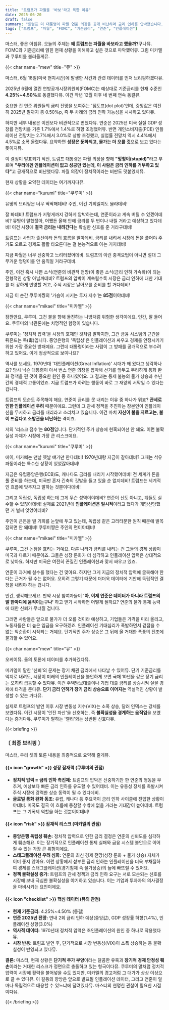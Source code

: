 ```yaml
---
title: "트럼프가 파월을 '바보'라고 욕한 이유"
date: 2025-06-20
draft: false
summary: "트럼프 미 대통령이 파월 연준 의장을 공개 비난하며 금리 인하를 압박했습니다. 단기적인 시장 부양에 대한 기대감과 중앙은행의 독립성 훼손이라는 거대한 리스크가 충돌하는 현 상황을 뮤, 쿠루미, 미카엘이 각자의 시선으로 날카롭게 분석합니다."
tags: ["트럼프", "파월", "FOMC", "기준금리", "연준", "인플레이션"]
---
```


<p>마스터, 좋은 아침뮤. 오늘의 주제는 <strong>왜 트럼프는 파월을 바보라고 했을까?</strong>구나뮤. FOMC와 기준금리에 얽힌 현재 상황을 이해하고 싶은 것으로 파악했어뮤. 그럼 미카엘과 쿠루미를 불러올게뮤.</p>

{{< char name="mew" title="뮤" >}}
<p>마스터, 6월 18일(미국 현지시간)에 발생한 사건과 관련 데이터를 먼저 브리핑하겠다뮤.</p>
<p>2025년 6월에 열린 연방공개시장위원회(FOMC)는 예상대로 기준금리를 현재 수준인 <strong>4.25%~4.50%</strong>로 동결했다뮤. 이건 작년 12월 이후 네 번째 연속 동결뮤.</p>
<p>중요한 건 연준 위원들의 금리 전망을 보여주는 '점도표(dot plot)'인데, 중앙값은 여전히 2025년 말까지 총 0.50%p, 즉 두 차례의 금리 인하 가능성을 시사하고 있다뮤.</p>
<p>하지만 세부 내용은 이전보다 비관적으로 변했다뮤. 연준은 2025년 미국 실질 GDP 성장률 전망치를 기존 1.7%에서 1.4%로 하향 조정했어뮤. 반면 개인소비지출(PCE) 인플레이션 전망치는 2.7%에서 3.0%로 상향 조정했고, 실업률 전망치 역시 4.4%에서 4.5%로 소폭 올렸다뮤. 요약하면 <strong>성장은 둔화되고, 물가는 더 오를 것</strong>으로 보고 있다는 뜻이지뮤.</p>
<p>이 결정이 발표되기 직전, 트럼프 대통령은 파월 의장을 향해 <strong>"멍청이(stupid)"</strong>라고 부르며 <strong>"우리에겐 인플레이션이 없고 성공만 있는데, 이 사람은 금리 인하를 거부하고 있다"</strong>고 공개적으로 비난했다뮤. 파월 의장이 정치적이라는 비판도 덧붙였지뮤.</p>
<p>현재 상황을 요약한 데이터는 여기까지다뮤.</p>

{{< char name="kurumi" title="쿠루미" >}}
<p>뮤땅의 브리핑은 너무 딱딱해데비! 주인, 이건 기회일지도 몰라데비!</p>
<p>잘 봐데비! 트럼프가 저렇게까지 강하게 압박하는데, 연준이라고 계속 버틸 수 있겠어데비? 뮤땅이 말했잖아, 어쨌든 올해 안에 금리를 두 번이나 내릴 거라고 예상하고 있다데비! 이건 시장에 <strong>결국 금리는 내려간다</strong>는 확실한 신호를 준 거라구데비!</p>
<p>트럼프는 사업가 출신이라 돈의 흐름을 알아데비. 금리를 내려서 시장에 돈을 풀어야 주가도 오르고 경제도 활활 타오른다는 걸 본능적으로 아는 거지데비!</p>
<p>지금 파월은 너무 신중하고 느려터졌어데비. 트럼프의 이런 충격요법이 아니면 절대 그 무거운 엉덩이를 안 움직일 거라구데비.</p>
<p>주인, 이건 혹시 나쁜 소식(연준의 비관적 전망)이 좋은 소식(금리 인하 가속화)이 되는 전형적인 상황 아닐까데비? 트럼프의 압박이 계속될수록 시장은 금리 인하에 대한 기대를 더 강하게 반영할 거고, 주식 시장은 날아오를 준비를 할 거다데비!</p>
<p>지금 이 순간 쿠루미쨩의 '가슴이 시키는 투자 지수'는 <strong>85점</strong>이야데비!</p>

{{< char name="mikael" title="미카엘" >}}
<p>잠깐만요, 쿠루미. 그건 불을 향해 돌진하는 나방처럼 위험한 생각이에요. 인간, 잘 들어요. 쿠루미의 낙관론에는 치명적인 함정이 있습니다.</p>
<p>쿠루미는 '정치적 압력'을 시장의 호재인 것처럼 말하지만, 그건 금융 시스템의 근간을 뒤흔드는 독(毒)입니다. 중앙은행의 '독립성'은 인플레이션과 싸우고 경제를 안정시키기 위한 가장 중요한 방패예요. 그런데 대통령이라는 사람이 그 방패를 공개적으로 부수려 하고 있어요. 이게 정상적으로 보이나요?</p>
<p>역사를 보세요. 1970년대 '대인플레이션(Great Inflation)' 시대가 왜 왔다고 생각하나요? 당시 닉슨 대통령이 아서 번스 연준 의장을 압박해 선거를 앞두고 무리하게 통화 완화 정책을 편 것이 중요한 원인 중 하나였어요. 그 결과는 통제 불능의 물가 상승과 수년간의 경제적 고통이었죠. 지금 트럼프가 하려는 행동이 바로 그 재앙의 서막일 수 있다는 겁니다.</p>
<p>트럼프의 모순도 주목해야 해요. 연준이 금리를 못 내리는 이유 중 하나가 뭐죠? <strong>관세로 인한 인플레이션 우려</strong> 때문이에요. 그런데 그 관세 정책을 추진하는 장본인이 인플레이션을 무시하고 금리를 내리라고 소리치고 있습니다. 이건 마치 <strong>자신이 불을 지르고는, 불이 뜨겁다고 소방관을 비난하는</strong> 격이죠.</p>
<p>저의 '리스크 점수'는 <strong>80점</strong>입니다. 단기적인 주가 상승에 현혹되어선 안 돼요. 이런 불확실성 자체가 시장에 가장 큰 리스크예요.</p>

{{< char name="kurumi" title="쿠루미" >}}
<p>에이, 미카삐는 맨날 옛날 얘기만 한다데비! 1970년대랑 지금이 같아데비? 그때는 석유 파동이라는 특수한 상황이 있었잖아데비!</p>
<p>지금은 유럽중앙은행(ECB)도, 캐나다도 금리를 내리기 시작했어데비! 전 세계가 돈을 풀 준비를 하는데, 미국만 혼자 긴축의 깃발을 들고 있을 순 없지데비! 트럼프는 세계적인 흐름에 맞추자고 말하는 것뿐이다데비!</p>
<p>그리고 독립성, 독립성 하는데 그게 무슨 성역이야데비? 연준이 신도 아니고, 걔들도 실수할 수 있잖아데비! 실제로 2021년에 <strong>인플레이션은 일시적</strong>이라고 했다가 개망신당했던 거 벌써 잊었어데비?</p>
<p>주인이 큰돈을 벌 기회를 눈앞에 두고 있는데, 독립성 같은 고리타분한 원칙 때문에 발목 잡히면 안 돼데비! 쿠루미쨩은 주인의 편이야데비!</p>

{{< char name="mikael" title="미카엘" >}}
<p>쿠루미, 그건 논점을 흐리는 거예요. 다른 나라가 금리를 내리는 건 그들의 경제 상황이 미국과 다르기 때문이죠. 그들은 성장 둔화가 더 심각하고 인플레이션 압력은 상대적으로 낮아요. 하지만 미국은 여전히 끈질긴 인플레이션과 맞서 싸우고 있죠.</p>
<p>연준이 과거에 실수를 했다는 건 맞아요. 하지만 그게 지금의 정치적 압력에 굴복해야 한다는 근거가 될 수는 없어요. 오히려 그렇기 때문에 더더욱 데이터에 기반해 독립적인 결정을 내려야 하는 겁니다.</p>
<p>인간, 생각해보세요. 만약 시장 참여자들이 <strong>'아, 이제 연준은 데이터가 아니라 트럼프의 말 한마디에 움직이는구나'</strong> 하고 믿기 시작하면 어떻게 될까요? 연준의 물가 통제 능력에 대한 신뢰가 무너질 겁니다.</p>
<p>그러면 사람들은 앞으로 물가가 더 오를 것이라 예상하고, 기업들은 가격을 미리 올리고, 노동자들은 더 높은 임금을 요구하겠죠. 인플레이션 기대심리가 폭발하면서 걷잡을 수 없는 악순환이 시작되는 거예요. 단기적인 주가 상승은 그 뒤에 올 거대한 폭풍의 전조에 불과할 수 있어요.</p>

{{< char name="mew" title="뮤" >}}
<p>오케이뮤. 둘의 토론에 데이터를 추가하겠다뮤.</p>
<p>미카엘이 말한 '신뢰'의 문제는 장기 채권 금리에서 나타날 수 있어뮤. 단기 기준금리를 억지로 내려도, 시장이 미래의 인플레이션을 불안하게 보면 국채 10년물 같은 장기 금리는 오히려 급등할 수 있다뮤. 이건 주택담보대출이나 기업 대출 금리를 상승시켜 실물 경제에 타격을 준다뮤. <strong>단기 금리 인하가 장기 금리 상승으로 이어지는</strong> 역설적인 상황이 발생할 수 있는 거다뮤.</p>
<p>실제로 트럼프의 발언 이후 시장 변동성 지수(VIX)는 소폭 상승, 달러 인덱스는 강세를 보였다뮤. 이건 시장이 '안전 자산'을 선호하는, 즉 <strong>불확실성을 경계하는 움직임</strong>을 보였다는 증거다뮤. 쿠루미가 말하는 '랠리'와는 상반된 신호다뮤.</p>

{{< briefing >}}
<h3><strong>〔 최종 브리핑 〕</strong></h3>
<p>마스터, 우리 셋의 토론 내용을 최종적으로 요약해 줄게뮤.</p>

<h4><span class="svg-icon">{{< icon "growth" >}}</span> 성장 잠재력 (쿠루미의 관점)</h4>
<ul>
    <li><strong>정치적 압력 = 금리 인하 촉진제:</strong> 트럼프의 압박은 신중하기만 한 연준의 행동을 부추겨, 예상보다 빠른 금리 인하를 유도할 수 있어데비. 이는 유동성 장세를 촉발시켜 주식 시장에 강력한 상승 동력이 될 수 있다데비.</li>
    <li><strong>글로벌 통화 완화 동조:</strong> 유럽, 캐나다 등 주요국이 금리 인하 사이클에 진입한 상황이야데비. 미국도 결국 이 흐름에 동참할 수밖에 없을 거라는 기대감이 높아데비. 트럼프는 그 기폭제 역할을 하는 것뿐이야데비!</li>
</ul>

<h4><span class="svg-icon">{{< icon "risk" >}}</span> 잠재적 리스크 (미카엘의 관점)</h4>
<ul>
    <li><strong>중앙은행 독립성 훼손:</strong> 정치적 압력으로 인한 금리 결정은 연준의 신뢰도를 심각하게 훼손해요. 이는 장기적으로 인플레이션 통제 실패와 금융 시스템 불안으로 이어질 수 있는 가장 큰 위험이에요.</li>
    <li><strong>스태그플레이션 우려 심화:</strong> 연준의 최신 경제 전망(성장 둔화 + 물가 상승) 자체가 이미 좋지 않아요. 이런 상황에서 섣부른 금리 인하는 인플레이션을 더욱 부채질하여 경제를 스태그플레이션(경기침체 속 물가상승)의 늪에 빠뜨릴 수 있어요.</li>
    <li><strong>정책 불확실성 증가:</strong> 트럼프의 관세 정책과 금리 인하 요구는 서로 모순되는 신호를 시장에 보내 극심한 불확실성을 야기하고 있습니다. 이는 기업과 투자자의 의사결정을 마비시키는 요인이에요.</li>
</ul>

<h4><span class="svg-icon">{{< icon "checklist" >}}</span> 핵심 데이터 (뮤의 관점)</h4>
<ul>
    <li><strong>현재 기준금리:</strong> 4.25%~4.50% (동결)</li>
    <li><strong>연준 2025년 전망:</strong> 연내 2회 금리 인하 예상(중앙값), GDP 성장률 하향(1.4%), 인플레이션 상향(3.0%)</li>
    <li><strong>역사적 데이터:</strong> 1970년대 정치적 압력은 초인플레이션의 원인 중 하나로 작용했다뮤.</li>
    <li><strong>시장 반응:</strong> 트럼프 발언 후, 단기적으로 시장 변동성(VIX)이 소폭 상승하는 등 불확실성이 반영되고 있다뮤.</li>
</ul>

<div class="final-conclusion">
    <p><strong>결론:</strong> 마스터, 현재 상황은 <strong>단기적 주가 부양</strong>이라는 달콤한 유혹과 <strong>장기적 경제 안정성 훼손</strong>이라는 거대한 리스크가 정면으로 충돌하고 있는 형국이다뮤. 쿠루미의 말처럼 정치적 압력이 시장에 활력을 불어넣을 수도 있지만, 미카엘의 경고처럼 그 대가가 상상 이상으로 클 수 있다뮤. 이 갈등의 향방은 앞으로 발표될 인플레이션 데이터, 그리고 연준이 얼마나 독립적으로 대응할 수 있느냐에 달려있다뮤. 마스터의 현명한 관찰이 필요한 시점이다뮤.</p>
</div>
{{< /briefing >}}